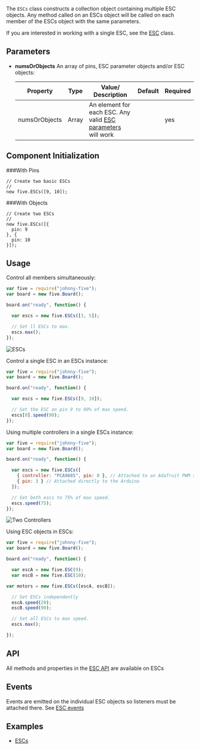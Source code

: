The `ESCs` class constructs a collection object containing multiple ESC objects. Any method called on an ESCs object will be called on each member of the ESCs object with the same parameters.


If you are interested in working with a single ESC, see the [ESC](esc) class.


## Parameters

- **numsOrObjects** An array of pins, ESC parameter objects and/or ESC objects:
  <span class="abbreviate-table">
  
  | Property | Type           | Value/ Description                     | Default | Required |
  |----------|----------------|-----------------------|---------------------------------|----------|
  | numsOrObjects       | Array | An element for each ESC. Any valid [ESC parameters](https://github.com/rwaldron/johnny-five/wiki/esc#parameters) will work  |  | yes       |
  </span>

## Component Initialization

###With Pins
````
// Create two basic ESCs
//
new five.ESCs([9, 10]);
````

###With Objects
````
// Create two ESCs
//
new five.ESCs([{
  pin: 9
}, {
  pin: 10
}]);
````


## Usage

Control all members simultaneously:
```js
var five = require("johnny-five");
var board = new five.Board();

board.on("ready", function() {

  var escs = new five.ESCs([3, 5]);

  // Set ll ESCs to max.
  escs.max();
});
```

![ESCs](https://github.com/rwaldron/johnny-five/raw/master/docs/breadboard/esc-array.png)

Control a single ESC in an ESCs instance:
```js
var five = require("johnny-five");
var board = new five.Board();

board.on("ready", function() {

  var escs = new five.ESCs([9, 10]);

  // Set the ESC on pin 9 to 90% of max speed.
  escs[0].speed(90);
});
```

Using multiple controllers in a single ESCs instance:
```js
var five = require("johnny-five");
var board = new five.Board();

board.on("ready", function() {

  var escs = new five.ESCs([
    { controller: "PCA9685", pin: 0 }, // Attached to an Adafruit PWM shield
    { pin: 3 } // Attached directly to the Arduino
  ]);

  // Set both escs to 75% of max speed.
  escs.speed(75);
});
```

![Two Controllers](https://github.com/rwaldron/johnny-five/raw/master/docs/breadboard/escs-2-controllers.png)

Using ESC objects in ESCs:
```js
var five = require("johnny-five");
var board = new five.Board();

board.on("ready", function() {

  var escA = new five.ESC(9);
  var escB = new five.ESC(10);

var motors = new five.ESCs([escA, escB]);

  // Set ESCs independently
  escA.speed(20);
  escB.speed(90);

  // Set all ESCs to max speed.
  escs.max();

});
```

## API

All methods and properties in the [ESC API](https://github.com/rwaldron/johnny-five/wiki/esc#api) are available on ESCs

## Events

Events are emitted on the individual ESC objects so listeners must be attached there. See [ESC events](https://github.com/rwaldron/johnny-five/wiki/esc#events)

<!--remove-start-->

## Examples

- [ESCs](http://johnny-five.io/examples/esc-array)

<!--remove-end-->